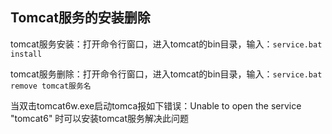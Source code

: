 ## Tomcat服务的安装删除

tomcat服务安装：打开命令行窗口，进入tomcat的bin目录，输入：`service.bat install`

tomcat服务删除：打开命令行窗口，进入tomcat的bin目录，输入：`service.bat remove tomcat服务名`

当双击tomcat6w.exe启动tomca报如下错误：Unable to open the service "tomcat6" 时可以安装tomcat服务解决此问题